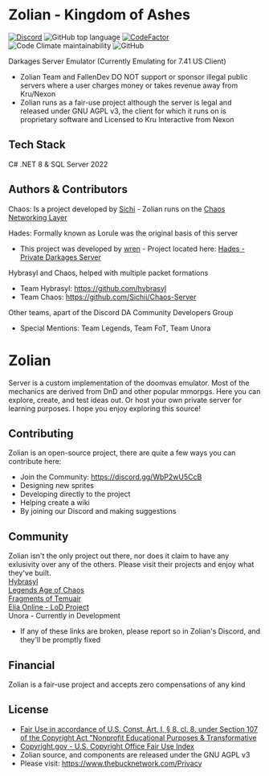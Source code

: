 # Zolian - Kingdom of Ashes  
[![Discord](https://img.shields.io/discord/755487390935548024.svg)](https://discord.gg/WbP2wU5CcB "Join the conversation!")
![GitHub top language](https://img.shields.io/github/languages/top/FallenDev/Zolian)
[![CodeFactor](https://www.codefactor.io/repository/github/fallendev/zolian/badge/master)](https://www.codefactor.io/repository/github/fallendev/zolian/overview/master)
![Code Climate maintainability](https://img.shields.io/codeclimate/maintainability-percentage/FallenDev/Zolian)
![GitHub](https://img.shields.io/github/license/FallenDev/Zolian)

Darkages Server Emulator (Currently Emulating for 7.41 US Client)    
* Zolian Team and FallenDev DO NOT support or sponsor illegal public servers where a user charges money or takes revenue away from Kru/Nexon   
* Zolian runs as a fair-use project although the server is legal and released under GNU AGPL v3, the client for which it runs on is proprietary software and Licensed to Kru Interactive from Nexon   

## Tech Stack
C# .NET 8 & SQL Server 2022   

## Authors & Contributors   

Chaos: Is a project developed by [Sichi](https://github.com/Sichii) - Zolian runs on the [Chaos Networking Layer](https://github.com/Sichii/Chaos-Server)   

Hades: Formally known as Lorule was the original basis of this server   
- This project was developed by [wren](https://github.com/wren11) - Project located here: [Hades - Private Darkages Server](https://github.com/wren11/DarkAges-Lorule-Server)   

Hybrasyl and Chaos, helped with multiple packet formations   
- Team Hybrasyl: https://github.com/hybrasyl   
- Team Chaos: https://github.com/Sichii/Chaos-Server   
  
Other teams, apart of the Discord DA Community Developers Group
- Special Mentions: Team Legends, Team FoT, Team Unora
  
# Zolian
Server is a custom implementation of the doomvas emulator. Most of the mechanics are derived from DnD and other popular mmorpgs. Here you can explore, create, and test ideas out. Or host your own private server for learning purposes. I hope you enjoy exploring this source!

## Contributing
Zolian is an open-source project, there are quite a few ways you can contribute here:
* Join the Community: https://discord.gg/WbP2wU5CcB
* Designing new sprites
* Developing directly to the project
* Helping create a wiki
* By joining our Discord and making suggestions

## Community
Zolian isn't the only project out there, nor does it claim to have any exlusivity over any of the others. Please visit their projects and enjoy what they've built.   
[Hybrasyl](https://www.hybrasyl.com/)   
[Legends Age of Chaos](https://discord.gg/YekJdzKzQR)   
[Fragments of Temuair](https://fragmentsoftemuair1.wixsite.com/website/downloads)   
[Elia Online - LoD Project](https://discord.gg/SKvK6b4ECv)   
Unora - Currently in Development
- If any of these links are broken, please report so in Zolian's Discord, and they'll be promptly fixed

## Financial
Zolian is a fair-use project and accepts zero compensations of any kind

## License   
- [Fair Use in accordance of U.S. Const. Art. I, § 8, cl. 8. under Section 107 of the Copyright Act "Nonprofit Educational Purposes & Transformative](https://www.copyright.gov/title17/92chap1.html#107)
- [Copyright.gov - U.S. Copyright Office Fair Use Index](https://www.copyright.gov/fair-use/)
- Zolian source, and components are released under the GNU AGPL v3
- Please visit: https://www.thebucknetwork.com/Privacy
